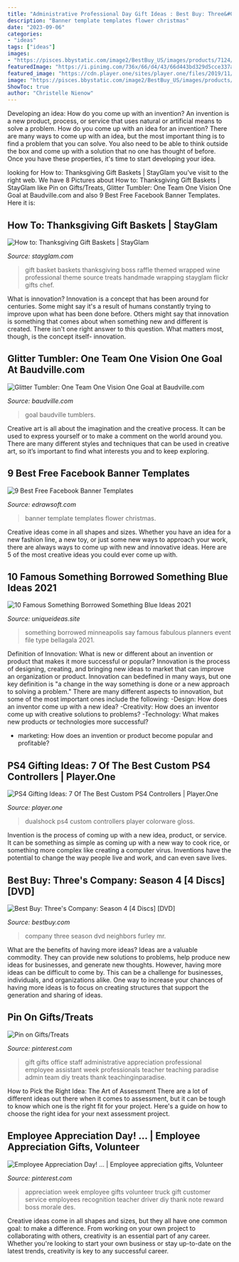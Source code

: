```yaml
---
title: "Administrative Professional Day Gift Ideas : Best Buy: Three&#039;s Company: Season 4 [4 Discs] [dvd]"
description: "Banner template templates flower christmas"
date: "2023-09-06"
categories:
- "ideas"
tags: ["ideas"]
images:
- "https://pisces.bbystatic.com/image2/BestBuy_US/images/products/7124/7124202_so.jpg"
featuredImage: "https://i.pinimg.com/736x/66/d4/43/66d443bd329d5cce337a1588ab3c138a--teacher-morale-employee-motivation.jpg"
featured_image: "https://cdn.player.one/sites/player.one/files/2019/11/12/cover.jpg"
image: "https://pisces.bbystatic.com/image2/BestBuy_US/images/products/7124/7124202_so.jpg"
ShowToc: true
author: "Christelle Nienow"
---
```



Developing an idea: How do you come up with an invention?
An invention is a new product, process, or service that uses natural or artificial means to solve a problem. How do you come up with an idea for an invention? There are many ways to come up with an idea, but the most important thing is to find a problem that you can solve. You also need to be able to think outside the box and come up with a solution that no one has thought of before. Once you have these properties, it's time to start developing your idea.

	

		
looking for How to: Thanksgiving Gift Baskets | StayGlam you've visit to the right web. We have 8 Pictures about How to: Thanksgiving Gift Baskets | StayGlam like Pin on Gifts/Treats, Glitter Tumbler: One Team One Vision One Goal at Baudville.com and also 9 Best Free Facebook Banner Templates. Here it is:
		
    
## How To: Thanksgiving Gift Baskets | StayGlam

<img loading=lazy src="https://stayglam.com/wp-content/uploads/2014/11/Thanksgiving-Gift-Basket-4.jpg" onerror="this.onerror=null;this.src='https://tse1.mm.bing.net/th?id=OIP.Ada06OKFY2yoUBtTalC7TAAAAA&amp;pid=15.1';" alt="How to: Thanksgiving Gift Baskets | StayGlam">

_Source: stayglam.com_

>gift basket baskets thanksgiving boss raffle themed wrapped wine professional theme source treats handmade wrapping stayglam flickr gifts chef. 

	

What is innovation?
Innovation is a concept that has been around for centuries. Some might say it's a result of humans constantly trying to improve upon what has been done before. Others might say that innovation is something that comes about when something new and different is created. There isn't one right answer to this question. What matters most, though, is the concept itself- innovation.

    
## Glitter Tumbler: One Team One Vision One Goal At Baudville.com

<img loading=lazy src="https://s7d2.scene7.com/is/image/Baudville/BV_93707_FRONT?hei=498&amp;wid=498&amp;op_sharpen=1&amp;resMode=sharp2" onerror="this.onerror=null;this.src='https://tse2.mm.bing.net/th?id=OIP.MNktYWxMbH99w4zm2nndaAHaHa&amp;pid=15.1';" alt="Glitter Tumbler: One Team One Vision One Goal at Baudville.com">

_Source: baudville.com_

>goal baudville tumblers. 

	

Creative art is all about the imagination and the creative process. It can be used to express yourself or to make a comment on the world around you. There are many different styles and techniques that can be used in creative art, so it’s important to find what interests you and to keep exploring.

    
## 9 Best Free Facebook Banner Templates

<img loading=lazy src="https://www.edrawsoft.com/banner/images/flower-facebook-banner.png" onerror="this.onerror=null;this.src='https://tse4.mm.bing.net/th?id=OIP.mk70LHj7CHQs8khzVPoRowHaC2&amp;pid=15.1';" alt="9 Best Free Facebook Banner Templates">

_Source: edrawsoft.com_

>banner template templates flower christmas. 

	

Creative ideas come in all shapes and sizes. Whether you have an idea for a new fashion line, a new toy, or just some new ways to approach your work, there are always ways to come up with new and innovative ideas. Here are 5 of the most creative ideas you could ever come up with.

    
## 10 Famous Something Borrowed Something Blue Ideas 2021

<img loading=lazy src="https://www.uniqueideas.site/wp-content/uploads/something-old-new-borrowed-blue-as-you-say-i-do-minneapolis-2.jpg" onerror="this.onerror=null;this.src='https://tse3.mm.bing.net/th?id=OIP.vgrEgf95F9FVqjf5SftXawHaLH&amp;pid=15.1';" alt="10 Famous Something Borrowed Something Blue Ideas 2021">

_Source: uniqueideas.site_

>something borrowed minneapolis say famous fabulous planners event file type bellagala 2021. 

	

Definition of Innovation: What is new or different about an invention or product that makes it more successful or popular?
Innovation is the process of designing, creating, and bringing new ideas to market that can improve an organization or product. Innovation can bedefined in many ways, but one key definition is "a change in the way something is done or a new approach to solving a problem." 
There are many different aspects to innovation, but some of the most important ones include the following: 
-Design: How does an inventor come up with a new idea? 
-Creativity: How does an inventor come up with creative solutions to problems? 
-Technology: What makes new products or technologies more successful? 
- marketing: How does an invention or product become popular and profitable?

    
## PS4 Gifting Ideas: 7 Of The Best Custom PS4 Controllers | Player.One

<img loading=lazy src="https://cdn.player.one/sites/player.one/files/2019/11/12/cover.jpg" onerror="this.onerror=null;this.src='https://tse1.mm.bing.net/th?id=OIP.H1Uj5ObWTPgslgu1fGkr9gHaDt&amp;pid=15.1';" alt="PS4 Gifting Ideas: 7 Of The Best Custom PS4 Controllers | Player.One">

_Source: player.one_

>dualshock ps4 custom controllers player colorware gloss. 

	

Invention is the process of coming up with a new idea, product, or service. It can be something as simple as coming up with a new way to cook rice, or something more complex like creating a computer virus. Inventions have the potential to change the way people live and work, and can even save lives.

    
## Best Buy: Three&#039;s Company: Season 4 [4 Discs] [DVD]

<img loading=lazy src="https://pisces.bbystatic.com/image2/BestBuy_US/images/products/7124/7124202_so.jpg" onerror="this.onerror=null;this.src='https://tse1.mm.bing.net/th?id=OIP.3PG9MVRP9t7QL-_wuUKnzAHaKA&amp;pid=15.1';" alt="Best Buy: Three&#039;s Company: Season 4 [4 Discs] [DVD]">

_Source: bestbuy.com_

>company three season dvd neighbors furley mr. 

	

What are the benefits of having more ideas?
Ideas are a valuable commodity. They can provide new solutions to problems, help produce new ideas for businesses, and generate new thoughts. However, having more ideas can be difficult to come by. This can be a challenge for businesses, individuals, and organizations alike. One way to increase your chances of having more ideas is to focus on creating structures that support the generation and sharing of ideas.

    
## Pin On Gifts/Treats

<img loading=lazy src="https://i.pinimg.com/736x/60/00/1d/60001de049ee1e056c5f45c96eac3a90--work-gifts-office-gifts.jpg" onerror="this.onerror=null;this.src='https://tse3.mm.bing.net/th?id=OIP.3YAGjSY7FOAkfdS8tAbZmwHaJ4&amp;pid=15.1';" alt="Pin on Gifts/Treats">

_Source: pinterest.com_

>gift gifts office staff administrative appreciation professional employee assistant week professionals teacher teaching paradise admin team diy treats thank teachinginparadise. 

	

How to Pick the Right Idea: The Art of Assessment
There are a lot of different ideas out there when it comes to assessment, but it can be tough to know which one is the right fit for your project. Here's a guide on how to choose the right idea for your next assessment project.

    
## Employee Appreciation Day! … | Employee Appreciation Gifts, Volunteer

<img loading=lazy src="https://i.pinimg.com/736x/66/d4/43/66d443bd329d5cce337a1588ab3c138a--teacher-morale-employee-motivation.jpg" onerror="this.onerror=null;this.src='https://tse1.mm.bing.net/th?id=OIP.ZlpeFXoDMmi3hz1H88Z0tgHaJ3&amp;pid=15.1';" alt="Employee Appreciation Day! … | Employee appreciation gifts, Volunteer">

_Source: pinterest.com_

>appreciation week employee gifts volunteer truck gift customer service employees recognition teacher driver diy thank note reward boss morale des. 

	

Creative ideas come in all shapes and sizes, but they all have one common goal: to make a difference. From working on your own project to collaborating with others, creativity is an essential part of any career. Whether you're looking to start your own business or stay up-to-date on the latest trends, creativity is key to any successful career.

